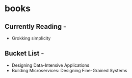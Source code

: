 # books

## Currently Reading - 

- Grokking simplicity


## Bucket List - 

- Designing Data-Intensive Applications
- Building Microservices: Designing Fine-Grained Systems
